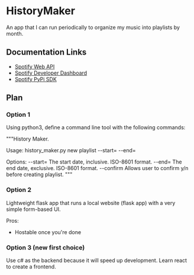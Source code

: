 # HistoryMaker
An app that I can run periodically to organize my music into playlists by month.

## Documentation Links
 - [Spotify Web API](https://developer.spotify.com/documentation/web-api)
 - [Spotify Developer Dashboard](https://developer.spotify.com/dashboard)
 - [Spotify PyPi SDK](https://pypi.org/project/spotify/)

## Plan

### Option 1
Using python3, define a command line tool with the following commands:

"""History Maker.

Usage:
  history_maker.py new playlist <name> --start=<start> --end=<end>

Options:
  --start=<start>    The start date, inclusive. ISO-8601 format.
  --end=<end>        The end date, exclusive. ISO-8601 format.
  --confirm          Allows user to confirm y/n before creating playlist.
"""

### Option 2
Lightweight flask app that runs a local website (flask app) with a very simple form-based UI.

Pros:
 - Hostable once you're done
 
### Option 3 (new first choice)
Use c# as the backend because it will speed up development. Learn react to create a frontend.
